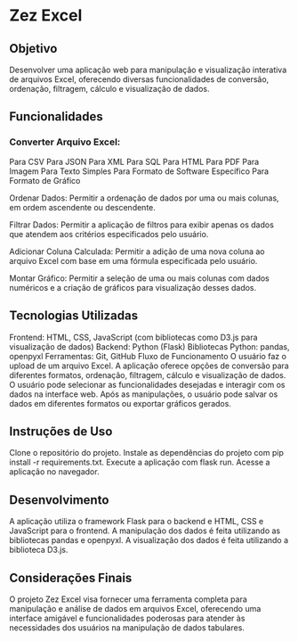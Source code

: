 # **Zez Excel**


## **Objetivo**

Desenvolver uma aplicação web para manipulação e visualização interativa de arquivos Excel, oferecendo diversas funcionalidades de conversão, ordenação, filtragem, cálculo e visualização de dados.

## **Funcionalidades**

### **Converter Arquivo Excel:**

Para CSV
Para JSON
Para XML
Para SQL
Para HTML
Para PDF
Para Imagem
Para Texto Simples
Para Formato de Software Específico
Para Formato de Gráfico

Ordenar Dados:
Permitir a ordenação de dados por uma ou mais colunas, em ordem ascendente ou descendente.

Filtrar Dados:
Permitir a aplicação de filtros para exibir apenas os dados que atendem aos critérios especificados pelo usuário.

Adicionar Coluna Calculada:
Permitir a adição de uma nova coluna ao arquivo Excel com base em uma fórmula especificada pelo usuário.

Montar Gráfico:
Permitir a seleção de uma ou mais colunas com dados numéricos e a criação de gráficos para visualização desses dados.

## **Tecnologias Utilizadas**

Frontend: HTML, CSS, JavaScript (com bibliotecas como D3.js para visualização de dados)
Backend: Python (Flask)
Bibliotecas Python: pandas, openpyxl
Ferramentas: Git, GitHub
Fluxo de Funcionamento
O usuário faz o upload de um arquivo Excel.
A aplicação oferece opções de conversão para diferentes formatos, ordenação, filtragem, cálculo e visualização de dados.
O usuário pode selecionar as funcionalidades desejadas e interagir com os dados na interface web.
Após as manipulações, o usuário pode salvar os dados em diferentes formatos ou exportar gráficos gerados.

## **Instruções de Uso**

Clone o repositório do projeto.
Instale as dependências do projeto com pip install -r requirements.txt.
Execute a aplicação com flask run.
Acesse a aplicação no navegador.

## **Desenvolvimento**

A aplicação utiliza o framework Flask para o backend e HTML, CSS e JavaScript para o frontend.
A manipulação dos dados é feita utilizando as bibliotecas pandas e openpyxl.
A visualização dos dados é feita utilizando a biblioteca D3.js.

## **Considerações Finais**

O projeto Zez Excel visa fornecer uma ferramenta completa para manipulação e análise de dados em arquivos Excel, oferecendo uma interface amigável e funcionalidades poderosas para atender às necessidades dos usuários na manipulação de dados tabulares.




